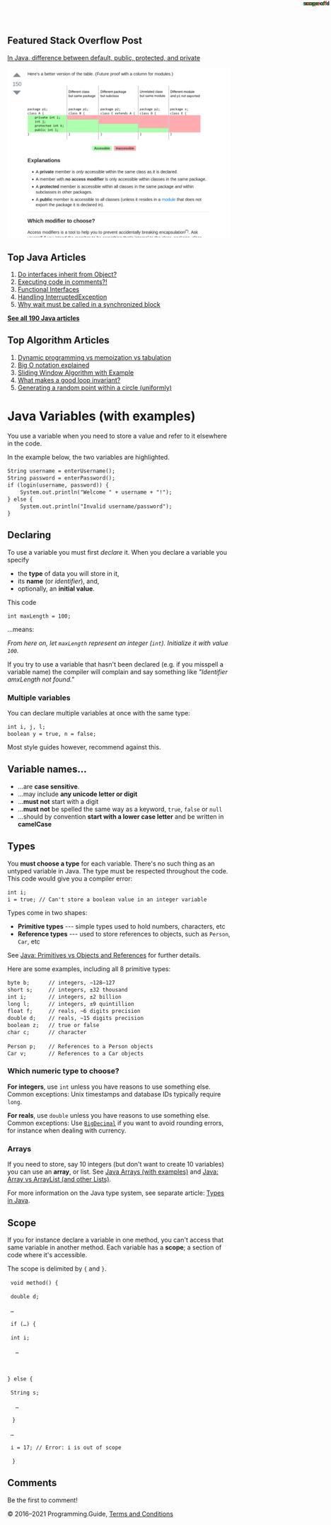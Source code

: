 



## Featured Stack Overflow Post

[In Java, difference between default, public, protected, and private](https://stackoverflow.com/a/33627846/276052)

[<img src="../images/so-featured-33627846.png" alt="StackOverflow screenshot thumbnail" class="screenshot" />](https://stackoverflow.com/a/33627846/276052)



## Top Java Articles

1.  [Do interfaces inherit from Object?](do-interfaces-inherit-from-object.html)
2.  [Executing code in comments?!](executing-code-in-comments.html)
3.  [Functional Interfaces](functional-interfaces.html)
4.  [Handling InterruptedException](handling-interrupted-exceptions.html)
5.  [Why wait must be called in a synchronized block](why-wait-must-be-in-synchronized.html)

[**See all 190 Java articles**](index.html)

## Top Algorithm Articles

1.  [Dynamic programming vs memoization vs tabulation](../dynamic-programming-vs-memoization-vs-tabulation.html)
2.  [Big O notation explained](../big-o-notation-explained.html)
3.  [Sliding Window Algorithm with Example](../sliding-window-example.html)
4.  [What makes a good loop invariant?](../what-makes-a-good-loop-invariant.html)
5.  [Generating a random point within a circle (uniformly)](../random-point-within-circle.html)

# Java Variables (with examples)

You use a variable when you need to store a value and refer to it elsewhere in the code.

In the example below, the two variables are highlighted.

    String username = enterUsername();
    String password = enterPassword();
    if (login(username, password)) {
        System.out.println("Welcome " + username + "!");
    } else {
        System.out.println("Invalid username/password");
    }

## Declaring

To use a variable you must first _declare_ it. When you declare a variable you specify

- the **type** of data you will store in it,
- its **name** (or _identifier_), and,
- optionally, an **initial value**.

This code

    int maxLength = 100;

…means:

_From here on, let `maxLength` represent an integer (`int`). Initialize it with value `100`._

If you try to use a variable that hasn't been declared (e.g. if you misspell a variable name) the compiler will complain and say something like _"Identifier amxLength not found."_

### Multiple variables

You can declare multiple variables at once with the same type:

    int i, j, l;
    boolean y = true, n = false;

Most style guides however, recommend against this.

## Variable names…

- …are **case sensitive**.
- …may include **any unicode letter or digit**
- …**must not** start with a digit
- …**must not** be spelled the same way as a keyword, `true`, `false` or `null`
- …should by convention **start with a lower case letter** and be written in **camelCase**

## Types

You **must choose a type** for each variable. There's no such thing as an untyped variable in Java. The type must be respected throughout the code. This code would give you a compiler error:

    int i;
    i = true; // Can't store a boolean value in an integer variable

Types come in two shapes:

- **Primitive types** --- simple types used to hold numbers, characters, etc
- **Reference types** --- used to store references to objects, such as `Person`, `Car`, etc

See [Java: Primitives vs Objects and References](primitives-vs-objects-references.html) for further details.

Here are some examples, including all 8 primitive types:

    byte b;      // integers, −128–127
    short s;     // integers, ±32 thousand
    int i;       // integers, ±2 billion
    long l;      // integers, ±9 quintillion
    float f;     // reals, ~6 digits precision
    double d;    // reals, ~15 digits precision
    boolean z;   // true or false
    char c;      // character

    Person p;    // References to a Person objects
    Car v;       // References to a Car objects

### Which numeric type to choose?

**For integers**, use `int` unless you have reasons to use something else. Common exceptions: Unix timestamps and database IDs typically require `long`.

**For reals**, use `double` unless you have reasons to use something else. Common exceptions: Use [`BigDecimal`](https://docs.oracle.com/javase/8/docs/api/java/math/BigDecimal.html) if you want to avoid rounding errors, for instance when dealing with currency.

### Arrays

If you need to store, say 10 integers (but don't want to create 10 variables) you can use an **array**, or list. See [Java Arrays (with examples)](arrays.html) and [Java: Array vs ArrayList (and other Lists)](array-vs-arraylist.html).

For more information on the Java type system, see separate article: [Types in Java](types.html).

## Scope

If you for instance declare a variable in one method, you can't access that same variable in another method. Each variable has a **scope**; a section of code where it's accessible.

The scope is delimited by `{` and `}`.

` void method() {`

<span style="
                  position: absolute;
                  top: 0;
                  right: 0;
                  padding: 0.1em 0.3em;
                  font-size: smaller;
                  font-weight: bold;
                  color: blue;
                ">scope of d</span>

` double d;`

` …`

` if (…) {`

<span style="
                  position: absolute;
                  top: 0;
                  right: 0;
                  padding: 0.1em 0.3em;
                  font-size: smaller;
                  font-weight: bold;
                  color: #dd0000;
                ">scope of i</span>

` int i;`

` ` ` …`

` `

`} else {`

<span style="
                    position: absolute;
                    top: 0;
                    right: 0;
                    padding: 0.1em 0.3em;
                    font-size: smaller;
                    font-weight: bold;
                    color: green;
                  ">scope of s</span>

` String s;`

` ` ` …`

` ` `}`

` …`

` i = 17; // Error: i is out of scope`

` ` `}`

## Comments

Be the first to comment!

© 2016–2021 Programming.Guide, [Terms and Conditions](../terms-and-conditions.html)
